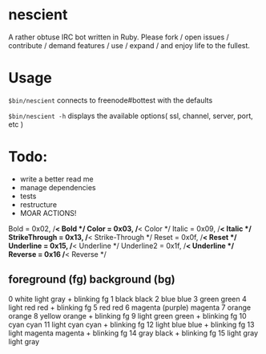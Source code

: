 nescient
========

A rather obtuse IRC bot written in Ruby.
Please fork / open issues / contribute / demand features / use / expand / and enjoy life to the fullest.

# Usage

`$bin/nescient` connects to freenode#bottest with the defaults

`$bin/nescient -h` displays the available options( ssl, channel, server, port, etc )

# Todo:
* write a better read me
* manage dependencies
* tests
* restructure
* MOAR ACTIONS!

Bold            = 0x02,     /**< Bold */
Color           = 0x03,     /**< Color */
Italic          = 0x09,     /**< Italic */
StrikeThrough   = 0x13,     /**< Strike-Through */
Reset           = 0x0f,     /**< Reset */
Underline       = 0x15,     /**< Underline */
Underline2      = 0x1f,     /**< Underline */
Reverse         = 0x16      /**< Reverse */

foreground (fg)     background (bg)
-------------------------------------------------------
0          white               light gray   + blinking fg
1          black               black
2          blue                blue
3          green               green
4          light red           red          + blinking fg
5          red                 red
6          magenta (purple)    magenta
7          orange              orange
8          yellow              orange       + blinking fg
9          light green         green        + blinking fg
10         cyan                cyan
11         light cyan          cyan         + blinking fg
12         light blue          blue         + blinking fg
13         light magenta       magenta      + blinking fg
14         gray                black        + blinking fg
15         light gray          light gray
